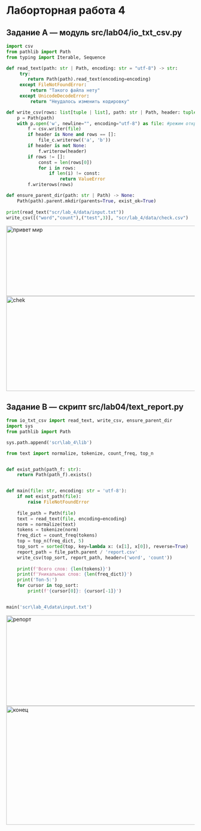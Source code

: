# Лаборторная работа 4
## Задание A — модуль src/lab04/io_txt_csv.py
```python
import csv
from pathlib import Path
from typing import Iterable, Sequence

def read_text(path: str | Path, encoding: str = "utf-8") -> str:
     try:
        return Path(path).read_text(encoding=encoding)
     except FileNotFoundError:
         return "Такого файла нету"
     except UnicodeDecodeError:
         return "Неудалось изменить кодировку"

def write_csv(rows: list[tuple | list], path: str | Path, header: tuple[str, ...] | None = None) -> None:
    p = Path(path)
    with p.open('w', newline="", encoding="utf-8") as file: #режим открытия файла (создает новый файл или перезаписывает существующий)
        f = csv.writer(file)
        if header is None and rows == []: 
            file_c.writerow(('a', 'b')) 
        if header is not None:
            f.writerow(header)
        if rows != []:
            const = len(rows[0])
            for i in rows:
                if len(i) != const:
                    return ValueError
        f.writerows(rows)

def ensure_parent_dir(path: str | Path) -> None:
    Path(path).parent.mkdir(parents=True, exist_ok=True)
 
print(read_text("scr/lab_4/data/input.txt"))
write_csv([("word","count"),("test",3)], "scr/lab_4/data/check.csv") 

```
<img width="1214" height="188" alt="привет мир" src="https://github.com/user-attachments/assets/9356f475-dfad-481b-8a27-7285f8d748b2" />
<img width="1254" height="254" alt="chek" src="https://github.com/user-attachments/assets/9ecc0895-ea43-4992-b84a-377138c9f136" />

## Задание B — скрипт src/lab04/text_report.py
```python
from io_txt_csv import read_text, write_csv, ensure_parent_dir
import sys
from pathlib import Path

sys.path.append('scr\lab_4\lib')

from text import normalize, tokenize, count_freq, top_n


def exist_path(path_f: str):
    return Path(path_f).exists()


def main(file: str, encoding: str = 'utf-8'):
    if not exist_path(file):
        raise FileNotFoundError
    
    file_path = Path(file)
    text = read_text(file, encoding=encoding)
    norm = normalize(text)
    tokens = tokenize(norm)
    freq_dict = count_freq(tokens)
    top = top_n(freq_dict, 5)
    top_sort = sorted(top, key=lambda x: (x[1], x[0]), reverse=True)
    report_path = file_path.parent / 'report.csv'
    write_csv(top_sort, report_path, header=('word', 'count'))
    
    print(f'Всего слов: {len(tokens)}')
    print(f'Уникальных слов: {len(freq_dict)}')
    print('Топ-5:')
    for cursor in top_sort:
        print(f'{cursor[0]}: {cursor[-1]}')


main('scr\lab_4\data\input.txt')
```
<img width="1168" height="242" alt="репорт" src="https://github.com/user-attachments/assets/60c3146c-a31f-4821-8f67-6f392429093e" />
<img width="1828" height="318" alt="конец" src="https://github.com/user-attachments/assets/8f07f0ef-4e4f-4d5d-804a-b782205f709c" />
